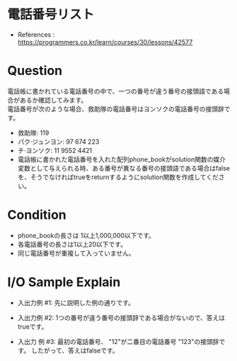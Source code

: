 # 電話番号リスト
- References : https://programmers.co.kr/learn/courses/30/lessons/42577

# Question
電話帳に書かれている電話番号の中で、一つの番号が違う番号の接頭語である場合があるか確認してみます。<br>
電話番号が次のような場合、救助隊の電話番号はヨンソクの電話番号の接頭辞です。<br>

- 救助隊: 119
- パク·ジュンヨン: 97 674 223
- チ·ヨンソク: 11 9552 4421
- 電話帳に書かれた電話番号を入れた配列phone_bookがsolution関数の媒介変数として与えられる時、ある番号が異なる番号の接頭語である場合はfalseを、そうでなければtrueをreturnするようにsolution関数を作成してください。

# Condition
- phone_bookの長さは 1以上1,000,000以下です。
- 各電話番号の長さは1以上20以下です。
- 同じ電話番号が重複して入っていません。

# I/O Sample Explain
- 入出力例 #1: 先に説明した例の通りです。


- 入出力例 #2: 1つの番号が違う番号の接頭辞である場合がないので、答えはtrueです。


- 入出力 例 #3: 最初の電話番号、 "12"が二番目の電話番号 "123"の接頭辞です。 したがって、答えはfalseです。